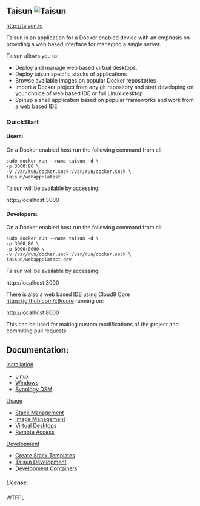 ## Taisun ![Taisun](http://taisun.io/img/TaisunSmall.png)

http://taisun.io


Taisun is an application for a Docker enabled device with an emphasis on providing a web based interface for managing a single server.

Taisun allows you to: 

  - Deploy and manage web based virtual desktops.
  - Deploy taisun specific stacks of applications
  - Browse available images on popular Docker repositories
  - Import a Docker project from any git repository and start developing on your choice of web based IDE or full Linux desktop
  - Spinup a shell application based on popular frameworks and work from a web based IDE

### QuickStart

#### Users:

On a Docker enabled host run the following command from cli:
```
sudo docker run --name taisun -d \
-p 3000:80 \
-v /var/run/docker.sock:/var/run/docker.sock \
taisun/webapp:latest
```
Taisun will be available by accessing: 

http://localhost:3000

#### Developers: 

On a Docker enabled host run the following command from cli:
```
sudo docker run --name taisun -d \
-p 3000:80 \
-p 8000:8000 \
-v /var/run/docker.sock:/var/run/docker.sock \
taisun/webapp:latest.dev
```
Taisun will be available by accessing: 

http://localhost:3000

There is also a web based IDE using Cloud9 Core https://github.com/c9/core running on: 

http://localhost:8000

This can be used for making custom modifications of the project and commiting pull requests. 

## Documentation:

[Installation](https://gitlab.com/thelamer/taisun/wikis/Installation)
  - [Linux](https://gitlab.com/thelamer/taisun/wikis/Installation/Linux)
  - [Windows](https://gitlab.com/thelamer/taisun/wikis/Installation/Windows)
  - [Synology DSM](https://gitlab.com/thelamer/taisun/wikis/Installation/Synology)

[Usage](https://gitlab.com/thelamer/taisun/wikis/Usage)
  - [Stack Management](https://gitlab.com/thelamer/taisun/wikis/Usage/Stacks)
  - [Image Management](https://gitlab.com/thelamer/taisun/wikis/Usage/Images)
  - [Virtual Desktops](https://gitlab.com/thelamer/taisun/wikis/Usage/VDI)
  - [Remote Access](https://gitlab.com/thelamer/taisun/wikis/Usage/Gateway)

[Development](https://gitlab.com/thelamer/taisun/wikis/Development)
  - [Create Stack Templates](https://gitlab.com/thelamer/taisun/wikis/Development/Templates)
  - [Taisun Development](https://gitlab.com/thelamer/taisun/wikis/Development/Taisun)
  - [Development Containers](https://gitlab.com/thelamer/taisun/wikis/Development/YourApp)

##### License:
WTFPL
